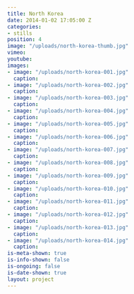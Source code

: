 ```yaml
---
title: North Korea
date: 2014-01-02 17:05:00 Z
categories:
- stills
position: 4
image: "/uploads/north-korea-thumb.jpg"
vimeo: 
youtube: 
images:
- image: "/uploads/north-korea-001.jpg"
  caption: 
- image: "/uploads/north-korea-002.jpg"
  caption: 
- image: "/uploads/north-korea-003.jpg"
  caption: 
- image: "/uploads/north-korea-004.jpg"
  caption: 
- image: "/uploads/north-korea-005.jpg"
  caption: 
- image: "/uploads/north-korea-006.jpg"
  caption: 
- image: "/uploads/north-korea-007.jpg"
  caption: 
- image: "/uploads/north-korea-008.jpg"
  caption: 
- image: "/uploads/north-korea-009.jpg"
  caption: 
- image: "/uploads/north-korea-010.jpg"
  caption: 
- image: "/uploads/north-korea-011.jpg"
  caption: 
- image: "/uploads/north-korea-012.jpg"
  caption: 
- image: "/uploads/north-korea-013.jpg"
  caption: 
- image: "/uploads/north-korea-014.jpg"
  caption: 
is-meta-shown: true
is-info-shown: false
is-ongoing: false
is-date-shown: true
layout: project
---
```


